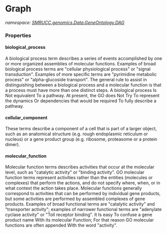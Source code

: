 ﻿# Graph
_namespace: [SMRUCC.genomics.Data.GeneOntology.DAG](./index.md)_






### Properties

#### biological_process
A biological process term describes a series of events accomplished by one or more organized assemblies of molecular functions. 
 Examples of broad biological process terms are "cellular physiological process" or "signal transduction". Examples of more 
 specific terms are "pyrimidine metabolic process" or "alpha-glucoside transport". The general rule to assist in distinguishing 
 between a biological process and a molecular function is that a process must have more than one distinct steps.
 A biological process Is Not equivalent To a pathway. At present, the GO does Not Try To represent the dynamics Or dependencies 
 that would be required To fully describe a pathway.
#### cellular_component
These terms describe a component of a cell that is part of a larger object, such as an anatomical structure 
 (e.g. rough endoplasmic reticulum or nucleus) or a gene product group (e.g. ribosome, proteasome or a protein dimer).
#### molecular_function
Molecular function terms describes activities that occur at the molecular level, such as "catalytic activity" or "binding activity". 
 GO molecular function terms represent activities rather than the entities (molecules or complexes) that perform the actions, 
 and do not specify where, when, or in what context the action takes place. Molecular functions generally correspond to activities 
 that can be performed by individual gene products, but some activities are performed by assembled complexes of gene products. 
 Examples of broad functional terms are "catalytic activity" and "transporter activity"; examples of narrower functional terms are 
 "adenylate cyclase activity" or "Toll receptor binding".
 It Is easy To confuse a gene product name With its molecular Function; For that reason GO molecular functions are often appended 
 With the word "activity".

